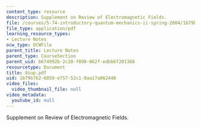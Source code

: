 ```yaml
---
content_type: resource
description: Supplement on Review of Electromagnetic Fields.
file: /courses/5-74-introductory-quantum-mechanics-ii-spring-2004/1b79b7626859e75752c10aa17a862440_8sup.pdf
file_type: application/pdf
learning_resource_types:
- Lecture Notes
ocw_type: OCWFile
parent_title: Lecture Notes
parent_type: CourseSection
parent_uid: b674992b-2c20-f098-062f-edbb6f201368
resourcetype: Document
title: 8sup.pdf
uid: 1b79b762-6859-e757-52c1-0aa17a862440
video_files:
  video_thumbnail_file: null
video_metadata:
  youtube_id: null
---
```

Supplement on Review of Electromagnetic Fields.

